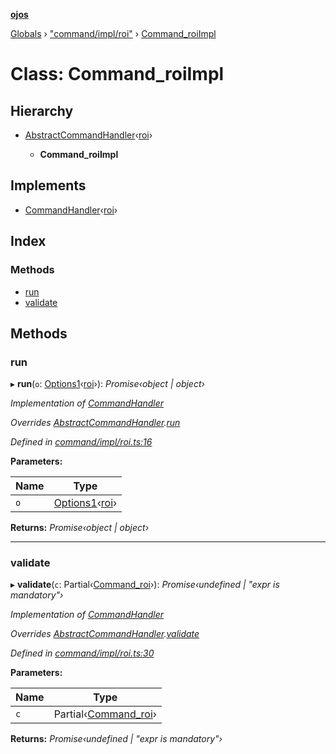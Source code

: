 **[ojos](../README.md)**

[Globals](../README.md) › ["command/impl/roi"](../modules/_command_impl_roi_.md) › [Command_roiImpl](_command_impl_roi_.command_roiimpl.md)

# Class: Command_roiImpl

## Hierarchy

* [AbstractCommandHandler](_command_abstractcommand_.abstractcommandhandler.md)‹[roi](../enums/_command_types_.commandname.md#roi)›

  * **Command_roiImpl**

## Implements

* [CommandHandler](../interfaces/_command_types_.commandhandler.md)‹[roi](../enums/_command_types_.commandname.md#roi)›

## Index

### Methods

* [run](_command_impl_roi_.command_roiimpl.md#run)
* [validate](_command_impl_roi_.command_roiimpl.md#validate)

## Methods

###  run

▸ **run**(`o`: [Options1](../interfaces/_command_types_.options1.md)‹[roi](../enums/_command_types_.commandname.md#roi)›): *Promise‹object | object›*

*Implementation of [CommandHandler](../interfaces/_command_types_.commandhandler.md)*

*Overrides [AbstractCommandHandler](_command_abstractcommand_.abstractcommandhandler.md).[run](_command_abstractcommand_.abstractcommandhandler.md#abstract-run)*

*Defined in [command/impl/roi.ts:16](https://github.com/cancerberoSgx/mirada/blob/d83d69e/ojos/src/command/impl/roi.ts#L16)*

**Parameters:**

Name | Type |
------ | ------ |
`o` | [Options1](../interfaces/_command_types_.options1.md)‹[roi](../enums/_command_types_.commandname.md#roi)› |

**Returns:** *Promise‹object | object›*

___

###  validate

▸ **validate**(`c`: Partial‹[Command_roi](../interfaces/_command_impl_roi_.command_roi.md)›): *Promise‹undefined | "expr is mandatory"›*

*Implementation of [CommandHandler](../interfaces/_command_types_.commandhandler.md)*

*Overrides [AbstractCommandHandler](_command_abstractcommand_.abstractcommandhandler.md).[validate](_command_abstractcommand_.abstractcommandhandler.md#abstract-validate)*

*Defined in [command/impl/roi.ts:30](https://github.com/cancerberoSgx/mirada/blob/d83d69e/ojos/src/command/impl/roi.ts#L30)*

**Parameters:**

Name | Type |
------ | ------ |
`c` | Partial‹[Command_roi](../interfaces/_command_impl_roi_.command_roi.md)› |

**Returns:** *Promise‹undefined | "expr is mandatory"›*
